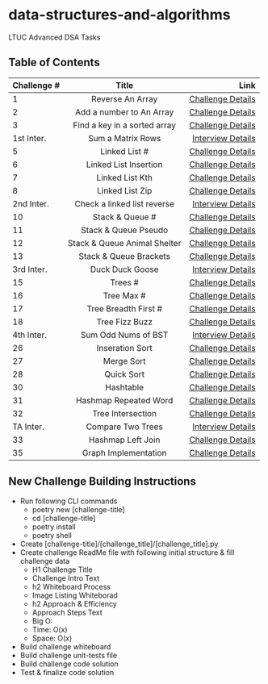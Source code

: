 # data-structures-and-algorithms

LTUC Advanced DSA Tasks

## Table of Contents

| Challenge # | Title                        | Link                |
| ----------- |:----------------------------:| -------------------:|
|      1      | Reverse An Array             | [Challenge Details](/Challenges/01/README.md) |
|      2      | Add a number to An Array     | [Challenge Details](/Challenges/02/README.md) |
|      3      | Find a key in a sorted array | [Challenge Details](/Challenges/03/README.md) |
| 1st Inter.  | Sum a Matrix Rows            | [Interview Details](/Interviews/first/README.md)|
|      5      | Linked List #                | [Challenge Details](/Challenges/05/README.md) |
|      6      | Linked List Insertion        | [Challenge Details](/Challenges/06/README.md) |
|      7      | Linked List Kth              | [Challenge Details](/Challenges/07/README.md) |
|      8      | Linked List Zip              | [Challenge Details](/Challenges/08/README.md) |
| 2nd Inter.  | Check a linked list reverse  | [Interview Details](/Interviews/second/README.md)|
|      10     | Stack & Queue #              | [Challenge Details](/Challenges/10/README.md) |
|      11     | Stack & Queue Pseudo         | [Challenge Details](/Challenges/11/README.md) |
|      12     | Stack & Queue Animal Shelter | [Challenge Details](/Challenges/12/README.md)|
|      13     | Stack & Queue Brackets       | [Challenge Details](/Challenges/13/README.md)|
| 3rd Inter.  | Duck Duck Goose              | [Interview Details](/Interviews/third/README.md)|
|      15     | Trees #                      | [Challenge Details](/Challenges/15/README.md)|
|      16     | Tree Max #                   | [Challenge Details](/Challenges/16/README.md)|
|      17     | Tree Breadth First #         | [Challenge Details](/Challenges/17/README.md)|
|      18     | Tree Fizz Buzz               | [Challenge Details](/Challenges/18/README.md)|
| 4th Inter.  | Sum Odd Nums of BST          | [Interview Details](/Interviews/forth/README.md)|
|      26     | Inseration Sort              | [Challenge Details](/Challenges/26/README.md)|
|      27     | Merge Sort                   | [Challenge Details](/Challenges/27/README.md)|
|      28     | Quick Sort                   | [Challenge Details](/Challenges/28/README.md)|
|      30     | Hashtable                    | [Challenge Details](/Challenges/30/README.md)|
|      31     | Hashmap Repeated Word        | [Challenge Details](/Challenges/31/README.md)|
|      32     | Tree Intersection            | [Challenge Details](/Challenges/32/README.md)|
| TA Inter.   | Compare Two Trees            | [Interview Details](/Interviews/Mock/README.md)|
|      33     | Hashmap Left Join            | [Challenge Details](/Challenges/33/README.md)|
|      35     | Graph Implementation         | [Challenge Details](/Challenges/35/README.md)|

## New Challenge Building Instructions

- Run following CLI commands
  - poetry new [challenge-title]
  - cd [challenge-title]
  - poetry install
  - poetry shell
- Create [challenge-title]/[challenge_title]/[challenge_title].py
- Create challenge ReadMe file with following initial structure & fill challenge data
  - H1 Challenge Title
  - Challenge Intro Text
  - h2 Whiteboard Process
  - Image Listing Whiteborad
  - h2 Approach & Efficiency
  - Approach Steps Text
  - Big O:
  - Time: O(x)
  - Space: O(x)
- Build challenge whiteboard
- Build challenge unit-tests file
- Build challenge code solution
- Test & finalize code solution
